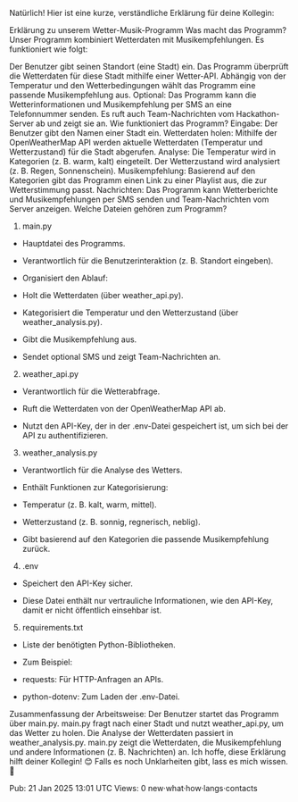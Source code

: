 

Natürlich! Hier ist eine kurze, verständliche Erklärung für deine Kollegin:

Erklärung zu unserem Wetter-Musik-Programm
Was macht das Programm?
Unser Programm kombiniert Wetterdaten mit Musikempfehlungen. Es funktioniert wie folgt:

Der Benutzer gibt seinen Standort (eine Stadt) ein.
Das Programm überprüft die Wetterdaten für diese Stadt mithilfe einer Wetter-API.
Abhängig von der Temperatur und den Wetterbedingungen wählt das Programm eine passende Musikempfehlung aus.
Optional: Das Programm kann die Wetterinformationen und Musikempfehlung per SMS an eine Telefonnummer senden.
Es ruft auch Team-Nachrichten vom Hackathon-Server ab und zeigt sie an.
Wie funktioniert das Programm?
Eingabe: Der Benutzer gibt den Namen einer Stadt ein.
Wetterdaten holen:
Mithilfe der OpenWeatherMap API werden aktuelle Wetterdaten (Temperatur und Wetterzustand) für die Stadt abgerufen.
Analyse:
Die Temperatur wird in Kategorien (z. B. warm, kalt) eingeteilt.
Der Wetterzustand wird analysiert (z. B. Regen, Sonnenschein).
Musikempfehlung:
Basierend auf den Kategorien gibt das Programm einen Link zu einer Playlist aus, die zur Wetterstimmung passt.
Nachrichten:
Das Programm kann Wetterberichte und Musikempfehlungen per SMS senden und Team-Nachrichten vom Server anzeigen.
Welche Dateien gehören zum Programm?
1. main.py
- Hauptdatei des Programms.

- Verantwortlich für die Benutzerinteraktion (z. B. Standort eingeben).

- Organisiert den Ablauf:
- Holt die Wetterdaten (über weather_api.py).
- Kategorisiert die Temperatur und den Wetterzustand (über weather_analysis.py).
- Gibt die Musikempfehlung aus.
- Sendet optional SMS und zeigt Team-Nachrichten an.

2. weather_api.py
- Verantwortlich für die Wetterabfrage.

- Ruft die Wetterdaten von der OpenWeatherMap API ab.

- Nutzt den API-Key, der in der .env-Datei gespeichert ist, um sich bei der API zu authentifizieren.

3. weather_analysis.py
- Verantwortlich für die Analyse des Wetters.

- Enthält Funktionen zur Kategorisierung:
- Temperatur (z. B. kalt, warm, mittel).
- Wetterzustand (z. B. sonnig, regnerisch, neblig).

- Gibt basierend auf den Kategorien die passende Musikempfehlung zurück.

4. .env
- Speichert den API-Key sicher.

- Diese Datei enthält nur vertrauliche Informationen, wie den API-Key, damit er nicht öffentlich einsehbar ist.

5. requirements.txt
- Liste der benötigten Python-Bibliotheken.

- Zum Beispiel:
- requests: Für HTTP-Anfragen an APIs.
- python-dotenv: Zum Laden der .env-Datei.

Zusammenfassung der Arbeitsweise:
Der Benutzer startet das Programm über main.py.
main.py fragt nach einer Stadt und nutzt weather_api.py, um das Wetter zu holen.
Die Analyse der Wetterdaten passiert in weather_analysis.py.
main.py zeigt die Wetterdaten, die Musikempfehlung und andere Informationen (z. B. Nachrichten) an.
Ich hoffe, diese Erklärung hilft deiner Kollegin! 😊 Falls es noch Unklarheiten gibt, lass es mich wissen. 🚀

Pub: 21 Jan 2025 13:01 UTC
Views: 0
new·what·how·langs·contacts
